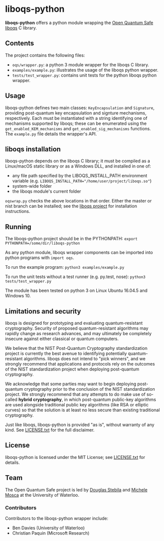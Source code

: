liboqs-python
=============

**liboqs-python** offers a python module wrapping the [Open Quantum Safe](https://openquantumsafe.org/) [liboqs](https://github.com/open-quantum-safe/liboqs/) C library.

Contents
--------

The project contains the following files:
 - `oqs/wrapper.py`: a python 3 module wrapper for the liboqs C library.
 - `examples/example.py`: illustrates the usage of the liboqs python wrapper.
 - `tests/test_wrapper.py`: contains unit tests for the python liboqs python wrapper.

Usage
-----

liboqs-python defines two main classes: `KeyEncapsulation` and `Signature`, providing post-quantum key encapsulation and signture mechanisms, respectively. Each must be instantiated with a string identifying one of mechanisms supported by liboqs; these can be enumerated using the `get_enabled_KEM_mechanisms` and `get_enabled_sig_mechanisms` functions. The `example.py` file details the wrapper's API.

liboqs installation
-------------------

liboqs-python depends on the liboqs C library; it must be compiled as a Linux/macOS static library or as a Windows DLL, and installed in one of:

* any file path specified by the LIBOQS_INSTALL_PATH environment variable (e.g. `LIBOQS_INSTALL_PATH="/home/user/project/liboqs.so"`)
* system-wide folder
* the liboqs module's current folder

`oqswrap.py` checks the above locations in that order. Either the master or nist branch can be installed; see the [liboqs project](https://github.com/open-quantum-safe/liboqs/) for installation instructions.

Running
-------

The liboqs-python project should be in the PYTHONPATH:
`export PYTHONPATH=/some/dir/liboqs-python`

As any python module, liboqs wrapper components can be imported into python programs with `import oqs`.

To run the example program:
`python3 examples/example.py`

To run the unit tests without a test runner (e.g. py.test, nose):
`python3 tests/test_wrapper.py`

The module has been tested on python 3 on Linux Ubuntu 16.04.5 and Windows 10.

Limitations and security
------------------------

liboqs is designed for prototyping and evaluating quantum-resistant cryptography. Security of proposed quantum-resistant algorithms may rapidly change as research advances, and may ultimately be completely insecure against either classical or quantum computers.

We believe that the NIST Post-Quantum Cryptography standardization project is currently the best avenue to identifying potentially quantum-resistant algorithms. liboqs does not intend to "pick winners", and we strongly recommend that applications and protocols rely on the outcomes of the NIST standardization project when deploying post-quantum cryptography.

We acknowledge that some parties may want to begin deploying post-quantum cryptography prior to the conclusion of the NIST standardization project. We strongly recommend that any attempts to do make use of so-called **hybrid cryptography**, in which post-quantum public-key algorithms are used alongside traditional public key algorithms (like RSA or elliptic curves) so that the solution is at least no less secure than existing traditional cryptography.

Just like liboqs, liboqs-python is provided "as is", without warranty of any kind. See [LICENSE.txt](https://github.com/open-quantum-safe/liboqs-python/blob/master/LICENSE.txt) for the full disclaimer.

License
-------

liboqs-python is licensed under the MIT License; see [LICENSE.txt](https://github.com/open-quantum-safe/liboqs-python/blob/master/LICENSE.txt) for details.

Team
----

The Open Quantum Safe project is led by [Douglas Stebila](https://www.douglas.stebila.ca/research/) and [Michele Mosca](http://faculty.iqc.uwaterloo.ca/mmosca/) at the University of Waterloo.

### Contributors

Contributors to the liboqs-python wrapper include:

- Ben Davies (University of Waterloo)
- Christian Paquin (Microsoft Research)
